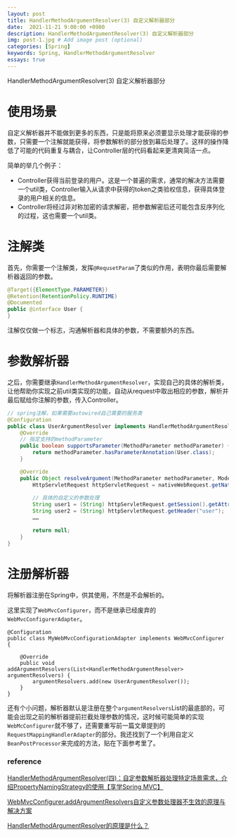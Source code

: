 ```yaml
---
layout: post
title: HandlerMethodArgumentResolver(3) 自定义解析器部分
date:  2021-11-21 9:00:00 +0900
description: HandlerMethodArgumentResolver(3) 自定义解析器部分
img: post-1.jpg # Add image post (optional)
categories: [Spring]
keywords: Spring, HandlerMethodArgumentResolver
essays: true  
---
```


HandlerMethodArgumentResolver(3) 自定义解析器部分

# 使用场景

自定义解析器并不能做到更多的东西，只是能将原来必须要显示处理才能获得的参数，只需要一个注解就能获得，将参数解析的部分放到幕后处理了。这样的操作降低了可能的代码重复与耦合，让Controller层的代码看起来更清爽简洁一点。

简单的举几个例子：

- Controller获得当前登录的用户。这是一个普遍的需求，通常的解决方法需要一个util类，Controller输入从请求中获得的token之类验权信息，获得具体登录的用户相关的信息。
- Controller将经过非对称加密的请求解密，把参数解密后还可能包含反序列化的过程，这也需要一个util类。

# 注解类

首先，你需要一个注解类，发挥`@RequsetParam`了类似的作用，表明你最后需要解析器返回的参数。

```java
@Target({ElementType.PARAMETER})
@Retention(RetentionPolicy.RUNTIME)
@Documented
public @interface User {
}
```

注解仅仅做一个标志，沟通解析器和具体的参数，不需要额外的东西。

# 参数解析器

之后，你需要继承`HandlerMethodArgumentResolver`，实现自己的具体的解析类，让他帮助你实现之前util类实现的功能，自动从request中取出相应的参数，解析并最后赋给你注解的参数，传入Controller。

```java
// spring注解，如果需要autowired自己需要的服务类
@Configuration
public class UserArgumentResolver implements HandlerMethodArgumentResolver {
    @Override
    // 指定支持的methodParameter
    public boolean supportsParameter(MethodParameter methodParameter) {
        return methodParameter.hasParameterAnnotation(User.class);
    }

    @Override
    public Object resolveArgument(MethodParameter methodParameter, ModelAndViewContainer modelAndViewContainer, NativeWebRequest nativeWebRequest, WebDataBinderFactory webDataBinderFactory) throws Exception {
        HttpServletRequest httpServletRequest = nativeWebRequest.getNativeRequest(HttpServletRequest.class);
        
        // 具体的自定义的参数处理
        String user1 = (String) httpServletRequest.getSession().getAttribute("User");
        String user2 = (String) httpServletRequest.getHeader("user");
        ……

        return null;
    }
}
```

# 注册解析器

将解析器注册在Spring中，供其使用，不然是不会解析的。

这里实现了`WebMvcConfigurer`，而不是继承已经废弃的`WebMvcConfigurerAdapter`。

```
@Configuration
public class MyWebMvcConfigurationAdapter implements WebMvcConfigurer {

    @Override
    public void addArgumentResolvers(List<HandlerMethodArgumentResolver> argumentResolvers) {
        argumentResolvers.add(new UserArgumentResolver());
    }
}
```

还有个小问题，解析器默认是注册在整个`argumentResolvers`List的最底部的，可能会出现之前的解析器提前拦截处理参数的情况，这时候可能简单的实现`WebMcConfigurer`就不够了，还需要重写前一篇文章提到的`RequestMappingHandlerAdapter`的部分。我还找到了一个利用自定义`BeanPostProcessor`来完成的方法，贴在下面参考里了。

### reference

[HandlerMethodArgumentResolver(四)：自定参数解析器处理特定场景需求，介绍PropertyNamingStrategy的使用【享学Spring MVC】](https://fangshixiang.blog.csdn.net/article/details/100183979)

[WebMvcConfigurer.addArgumentResolvers自定义参数处理器不生效的原理与解决方案](https://blog.csdn.net/weixin_42213903/article/details/101211873)

[HandlerMethodArgumentResolver的原理是什么？](https://segmentfault.com/q/1010000017496491)

